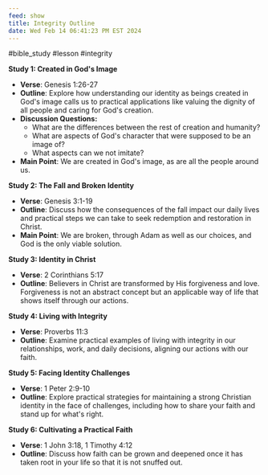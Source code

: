 ```yaml
---
feed: show
title: Integrity Outline
date: Wed Feb 14 06:41:23 PM EST 2024
---
```


#bible_study #lesson #integrity

**Study 1: Created in God's Image**

- **Verse**: Genesis 1:26-27
- **Outline**: Explore how understanding our identity as beings created in God's image calls us to practical applications like valuing the dignity of all people and caring for God's creation.
- **Discussion Questions:**
  - What are the differences between the rest of creation and humanity?
  - What are aspects of God's character that were supposed to be an image of?
  - What aspects can we not imitate?
- **Main Point**: We are created in God's image, as are all the people around us.

**Study 2: The Fall and Broken Identity**

- **Verse**: Genesis 3:1-19
- **Outline**: Discuss how the consequences of the fall impact our daily lives and practical steps we can take to seek redemption and restoration in Christ.
- **Main Point**: We are broken, through Adam as well as our choices, and God is the only viable solution.

**Study 3: Identity in Christ**

- **Verse**: 2 Corinthians 5:17
- **Outline**: Believers in Christ are transformed by His forgiveness and love. Forgiveness is not an abstract concept but an applicable way of life that shows itself through our actions.

**Study 4: Living with Integrity**

- **Verse**: Proverbs 11:3
- **Outline**: Examine practical examples of living with integrity in our relationships, work, and daily decisions, aligning our actions with our faith.

**Study 5: Facing Identity Challenges**

- **Verse**: 1 Peter 2:9-10
- **Outline**: Explore practical strategies for maintaining a strong Christian identity in the face of challenges, including how to share your faith and stand up for what's right.

**Study 6: Cultivating a Practical Faith**

- **Verse**: 1 John 3:18, 1 Timothy 4:12
- **Outline**: Discuss how faith can be grown and deepened once it has taken root in your life so that it is not snuffed out.
